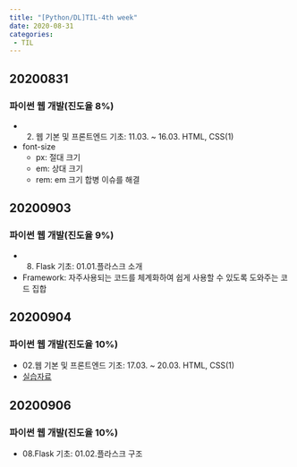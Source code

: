 ```yaml
---
title: "[Python/DL]TIL-4th week"
date: 2020-08-31
categories: 
 - TIL
---  
```


## 20200831
### 파이썬 웹 개발(진도율 8%)  
 - 02. 웹 기본 및 프론트엔드 기초: 11.03. ~ 16.03. HTML, CSS(1)
 - font-size  
   + px: 절대 크기  
   + em: 상대 크기  
   + rem: em 크기 합병 이슈를 해결  
  
## 20200903  
### 파이썬 웹 개발(진도율 9%)  
 - 08. Flask 기초: 01.01.플라스크 소개  
 - Framework: 자주사용되는 코드를 체계화하여 쉽게 사용할 수 있도록 도와주는 코드 집합   


## 20200904   
### 파이썬 웹 개발(진도율 10%)  
 - 02.웹 기본 및 프론트엔드 기초: 17.03. ~ 20.03. HTML, CSS(1)   
 - [실습자료](https://github.com/SuyeonChoi/TIL/commit/655c2011fdea28c2156e43c50216d75b7dc56f2a#diff-9c969612880def3e2557df1f7ca49161)  

## 20200906
### 파이썬 웹 개발(진도율 10%)  
 - 08.Flask 기초: 01.02.플라스크 구조  
